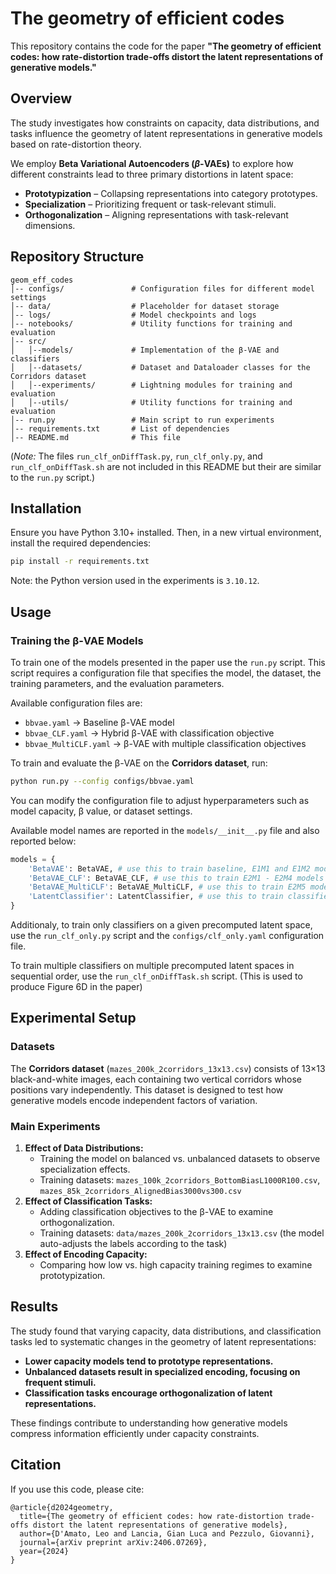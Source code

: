 # The geometry of efficient codes

This repository contains the code for the paper **"The geometry of efficient codes: how rate-distortion trade-offs distort the latent representations of generative models."** 

## Overview

The study investigates how constraints on capacity, data distributions, and tasks influence the geometry of latent representations in generative models based on rate-distortion theory.

We employ **Beta Variational Autoencoders ($\beta$-VAEs)** to explore how different constraints lead to three primary distortions in latent space:

- **Prototypization** – Collapsing representations into category prototypes.
- **Specialization** – Prioritizing frequent or task-relevant stimuli.
- **Orthogonalization** – Aligning representations with task-relevant dimensions.

## Repository Structure

```
geom_eff_codes
│-- configs/               # Configuration files for different model settings
│-- data/                  # Placeholder for dataset storage
│-- logs/                  # Model checkpoints and logs
│-- notebooks/             # Utility functions for training and evaluation
│-- src/
│   │--models/             # Implementation of the β-VAE and classifiers
│   │--datasets/           # Dataset and Dataloader classes for the Corridors dataset
│   │--experiments/        # Lightning modules for training and evaluation
│   │--utils/              # Utility functions for training and evaluation
│-- run.py                 # Main script to run experiments
│-- requirements.txt       # List of dependencies
│-- README.md              # This file
```

(*Note:* The files `run_clf_onDiffTask.py`, `run_clf_only.py`, and `run_clf_onDiffTask.sh` are not included in this README but their are similar to the `run.py` script.)

## Installation

Ensure you have Python 3.10+ installed. Then, in a new virtual environment, install the required dependencies:

```bash
pip install -r requirements.txt
```

Note: the Python version used in the experiments is `3.10.12`.

## Usage

### Training the β-VAE Models

To train one of the models presented in the paper use the `run.py` script. This script requires a configuration file that specifies the model, the dataset, the training parameters, and the evaluation parameters.

Available configuration files are:
- `bbvae.yaml` → Baseline β-VAE model
- `bbvae_CLF.yaml` → Hybrid β-VAE with classification objective
- `bbvae_MultiCLF.yaml` → β-VAE with multiple classification objectives

To train and evaluate the β-VAE on the **Corridors dataset**, run:

```bash
python run.py --config configs/bbvae.yaml
```

You can modify the configuration file to adjust hyperparameters such as model capacity, β value, or dataset settings.

Available model names are reported in the `models/__init__.py` file and also reported below:

```python
models = {
    'BetaVAE': BetaVAE, # use this to train baseline, E1M1 and E1M2 models
    'BetaVAE_CLF': BetaVAE_CLF, # use this to train E2M1 - E2M4 models
    'BetaVAE_MultiCLF': BetaVAE_MultiCLF, # use this to train E2M5 model
    'LatentClassifier': LatentClassifier, # use this to train classifiers on precomputed latent spaces 
}
```

Additionaly, to train only classifiers on a given precomputed latent space, use the `run_clf_only.py` script and the `configs/clf_only.yaml` configuration file.

To train multiple classifiers on multiple precomputed latent spaces in sequential order, use the `run_clf_onDiffTask.sh` script. (This is used to produce Figure 6D in the paper)


## Experimental Setup

### Datasets

The **Corridors dataset** (`mazes_200k_2corridors_13x13.csv`) consists of 13×13 black-and-white images, each containing two vertical corridors whose positions vary independently. This dataset is designed to test how generative models encode independent factors of variation.

### Main Experiments

1. **Effect of Data Distributions:**
   - Training the model on balanced vs. unbalanced datasets to observe specialization effects.
   - Training datasets: `mazes_100k_2corridors_BottomBiasL1000R100.csv`, `mazes_85k_2corridors_AlignedBias3000vs300.csv`
2. **Effect of Classification Tasks:**
   - Adding classification objectives to the β-VAE to examine orthogonalization.
   - Training datasets: `data/mazes_200k_2corridors_13x13.csv` (the model auto-adjusts the labels according to the task)
3. **Effect of Encoding Capacity:**
   - Comparing how low vs. high capacity training regimes to examine prototypization.


## Results

The study found that varying capacity, data distributions, and classification tasks led to systematic changes in the geometry of latent representations:

- **Lower capacity models tend to prototype representations.**
- **Unbalanced datasets result in specialized encoding, focusing on frequent stimuli.**
- **Classification tasks encourage orthogonalization of latent representations.**

These findings contribute to understanding how generative models compress information efficiently under capacity constraints.

## Citation

If you use this code, please cite:

```
@article{d2024geometry,
  title={The geometry of efficient codes: how rate-distortion trade-offs distort the latent representations of generative models},
  author={D'Amato, Leo and Lancia, Gian Luca and Pezzulo, Giovanni},
  journal={arXiv preprint arXiv:2406.07269},
  year={2024}
}
```

